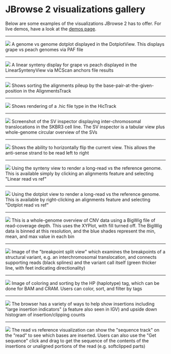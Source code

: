 # JBrowse 2 visualizations gallery

Below are some examples of the visualizations JBrowse 2 has to offer. For live demos, have a look at the [demos page](demos).

---

![](./img/dotplot.png)
A genome vs genome dotplot displayed in the DotplotView. This displays grape vs
peach genomes via PAF file

---

![](./img/linear_synteny.png)
A linear synteny display for grape vs peach displayed in the LinearSyntenyView
via MCScan anchors file results

---

![](./img/alignments_sort_by_base.png)
Shows sorting the alignments pileup by the base-pair-at-the-given-position in
the AlignmentsTrack

---

![](./img/hic_track.png)
Shows rendering of a .hic file type in the HicTrack

---

![](./img/sv_inspector_importform_loaded.png)
Screenshot of the SV inspector displaying inter-chromosomal translocations in
the SKBR3 cell line. The SV inspector is a tabular view plus whole-genome
circular overview of the SVs

---

![](./img/horizontally_flip.png)
Shows the ability to horizontally flip the current view. This allows the
anti-sense strand to be read left to right

---

![](./img/linear_longread.png)
Using the synteny view to render a long-read vs the reference genome. This is
available simply by clicking an alignments feature and selecting "Linear read
vs ref"

---

![](./img/dotplot_longread.png)
Using the dotplot view to render a long-read vs the reference genome. This is
available by right-clicking an alignments feature and selecting "Dotplot read
vs ref"

---

![](./img/cnv.png)
This is a whole-genome overview of CNV data using a BigWig file of
read-coverage depth. This uses the XYPlot, with fill turned off. The BigWig
data is binned at this resolution, and the blue shades represent the min, mean,
and max value in each bin

---

![](./img/breakpoint_split_view.png)
Image of the "breakpoint split view" which examines the breakpoints of a
structural variant, e.g. an interchromosomal translocation, and connects
supporting reads (black splines) and the variant call itself (green thicker
line, with feet indicating directionality)

---

![](./img/color_by_tag.png)
Image of coloring and sorting by the HP (haplotype) tag, which can be done for
BAM and CRAM. Users can color, sort, and filter by tags

---

![](./img/insertion_indicators.png)
The browser has a variety of ways to help show insertions including "large
insertion indicators" (a feature also seen in IGV) and upside down histogram of
insertion/clipping counts

---

![](./img/read_vs_ref_insertion.png)
The read vs reference visualization can show the "sequence track" on the "read"
to see which bases are inserted. Users can also use the "Get sequence" click
and drag to get the sequence of the contents of the insertions or unaligned
portions of the read (e.g. softclipped parts)

